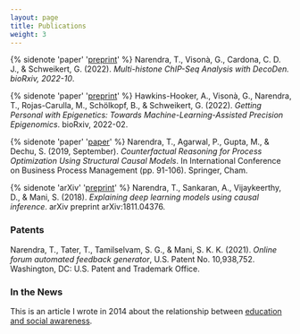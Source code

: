 ```yaml
---
layout: page
title: Publications
weight: 3
---
```

{% sidenote 'paper' '[preprint](https://www.biorxiv.org/content/10.1101/2022.10.18.512665v1)' %} Narendra, T., Visonà, G., Cardona, C. D. J., & Schweikert, G. (2022). *Multi-histone ChIP-Seq Analysis with DecoDen. bioRxiv, 2022-10*.

{% sidenote 'paper' '[preprint](https://www.biorxiv.org/content/10.1101/2022.02.11.479115v1)' %} Hawkins-Hooker, A., Visonà, G., Narendra, T., Rojas-Carulla, M., Schölkopf, B., & Schweikert, G. (2022). *Getting Personal with Epigenetics: Towards Machine-Learning-Assisted Precision Epigenomics*. bioRxiv, 2022-02.

{% sidenote 'paper' '[paper](https://link.springer.com/chapter/10.1007/978-3-030-26643-1_6)' %} Narendra, T., Agarwal, P., Gupta, M., & Dechu, S. (2019, September). *Counterfactual Reasoning for Process Optimization Using Structural Causal Models*. In International Conference on Business Process Management (pp. 91-106). Springer, Cham.

{% sidenote 'arXiv' '[preprint](https://arxiv.org/abs/1811.04376)' %} Narendra, T., Sankaran, A., Vijaykeerthy, D., & Mani, S. (2018). *Explaining deep learning models using causal inference*. arXiv preprint arXiv:1811.04376.

### Patents
Narendra, T., Tater, T., Tamilselvam, S. G., & Mani, S. K. K. (2021). *Online forum automated feedback generator*, U.S. Patent No. 10,938,752. Washington, DC: U.S. Patent and Trademark Office.

### In the News
This is an article I wrote in 2014 about the relationship between [education and social awareness](http://blogs.citizenmatters.in/kasa-conscious/does-education-necessarily-mean-a-more-heightened-awareness-about-one-s-role-in-society-6958). 
